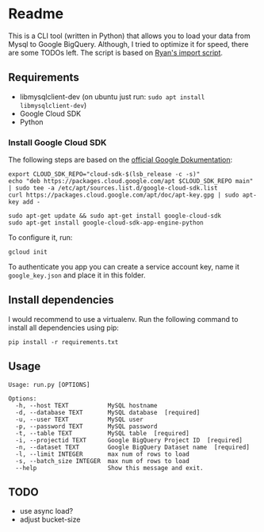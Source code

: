 # Readme
This is a CLI tool (written in Python) that allows you to load your data from Mysql to Google BigQuery. Although, I tried to optimize it for speed, there are some TODOs left. The script is based on [Ryan's import script](http://stackoverflow.com/a/28049671/609712).

## Requirements

 * libmysqlclient-dev (on ubuntu just run: `sudo apt install libmysqlclient-dev`) 
 * Google Cloud SDK
 * Python

### Install Google Cloud SDK
The following steps are based on the [official Google Dokumentation](https://cloud.google.com/sdk/docs/#deb):

```
export CLOUD_SDK_REPO="cloud-sdk-$(lsb_release -c -s)"
echo "deb https://packages.cloud.google.com/apt $CLOUD_SDK_REPO main" | sudo tee -a /etc/apt/sources.list.d/google-cloud-sdk.list
curl https://packages.cloud.google.com/apt/doc/apt-key.gpg | sudo apt-key add -

sudo apt-get update && sudo apt-get install google-cloud-sdk
sudo apt-get install google-cloud-sdk-app-engine-python
```

To configure it, run:
```
gcloud init
```

To authenticate you app you can create a service account key, name it `google_key.json` and place it in this folder.

## Install dependencies
I would recommend to use a virtualenv. Run the following command to install all dependencies using pip:

```
pip install -r requirements.txt
```


## Usage
```
Usage: run.py [OPTIONS]

Options:
  -h, --host TEXT           MySQL hostname
  -d, --database TEXT       MySQL database  [required]
  -u, --user TEXT           MySQL user
  -p, --password TEXT       MySQL password
  -t, --table TEXT          MySQL table  [required]
  -i, --projectid TEXT      Google BigQuery Project ID  [required]
  -n, --dataset TEXT        Google BigQuery Dataset name  [required]
  -l, --limit INTEGER       max num of rows to load
  -s, --batch_size INTEGER  max num of rows to load
  --help                    Show this message and exit.
```


## TODO
 - use async load?
 - adjust bucket-size

